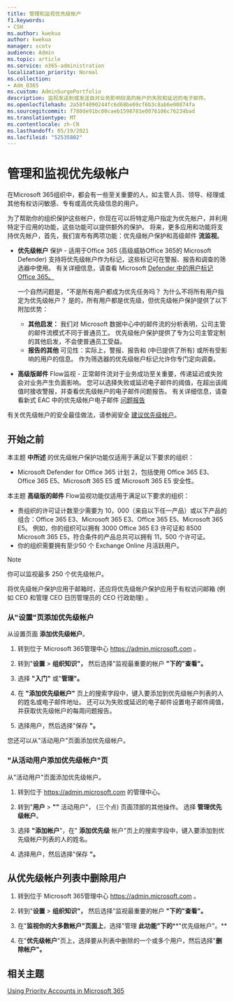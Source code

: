 ```yaml
---
title: 管理和监视优先级帐户
f1.keywords:
- CSH
ms.author: kwekua
author: kwekua
manager: scotv
audience: Admin
ms.topic: article
ms.service: o365-administration
localization_priority: Normal
ms.collection:
- Adm_O365
ms.custom: AdminSurgePortfolio
description: 监视发送到或发送自对业务影响较高的帐户的失败和延迟的电子邮件。
ms.openlocfilehash: 2a58f4090244fc6d68be69cf6b3c8ab6e00874fa
ms.sourcegitcommit: f780de91bc00caeb1598781e0076106c76234bad
ms.translationtype: MT
ms.contentlocale: zh-CN
ms.lasthandoff: 05/19/2021
ms.locfileid: "52535802"
---
```

# <a name="manage-and-monitor-priority-accounts"></a>管理和监视优先级帐户

在Microsoft 365组织中，都会有一些至关重要的人，如主管人员、领导、经理或其他有权访问敏感、专有或高优先级信息的用户。

为了帮助你的组织保护这些帐户，你现在可以将特定用户指定为优先帐户，并利用特定于应用的功能，这些功能可以提供额外的保护。 将来，更多应用和功能将支持优先帐户，首先，我们宣布有两项功能：优先级帐户保护和高级邮件 **流监视**。 

- **优先级帐户** 保护 - 适用于Office 365 (高级威胁Office 365的 Microsoft Defender) 支持将优先级帐户作为标记，这些标记可在警报、报告和调查的筛选器中使用。 有关详细信息，请查看 Microsoft [Defender 中的用户标记Office 365。](../../security/office-365-security/user-tags.md)

  一个自然问题是，"不是所有用户都成为优先任务吗？ 为什么不将所有用户指定为优先级帐户？ 是的，所有用户都是优先级，但优先级帐户保护提供了以下附加优势：

  - **其他启发：** 我们对 Microsoft 数据中心中的邮件流的分析表明，公司主管的邮件流模式不同于普通员工。 优先级帐户保护提供了专为公司主管定制的其他启发，不会使普通员工受益。
  - **报告的其他** 可见性：实际上，警报、报告和 (中已提供了所有) 或所有受影响的用户的信息。 作为筛选器的优先级帐户标记允许你专门定向调查。

- **高级版邮件** Flow监视 - 正常邮件流对于业务成功至关重要，传递延迟或失败会对业务产生负面影响。 您可以选择失败或延迟电子邮件的阈值，在超出该阈值时接收警报，并查看优先级帐户的电子邮件问题报告。 有关详细信息，请查看新式 EAC 中的优先级帐户电子邮件 [问题报告](/exchange/monitoring/mail-flow-reports/mfr-email-issues-for-priority-accounts-report)

有关优先级帐户的安全最佳做法，请参阅安全 [建议优先级帐户](../../security/office-365-security/security-recommendations-for-priority-accounts.md)。

## <a name="before-you-begin"></a>开始之前

本主题 **中所述** 的优先级帐户保护功能仅适用于满足以下要求的组织：

- Microsoft Defender for Office 365 计划 2，包括使用 Office 365 E3、Office 365 E5、Microsoft 365 E5 或 Microsoft 365 E5 安全性。

本主题 **高级版的邮件** Flow监视功能仅适用于满足以下要求的组织：

- 贵组织的许可证计数至少需要为 10，000（来自以下任一产品）或以下产品的组合：Office 365 E3、Microsoft 365 E3、Office 365 E5、Microsoft 365 E5。 例如，你的组织可以拥有 3000 Office 365 E3 许可证和 8500 Microsoft 365 E5，符合条件的产品总共可以拥有 11，500 个许可证。
- 你的组织需要拥有至少50 个 Exchange Online 月活跃用户。

> [!NOTE]
> 你可以监视最多 250 个优先级帐户。

将优先级帐户保护应用于邮箱时，还应将优先级帐户保护应用于有权访问邮箱 (例如 CEO 和管理 CEO 日历管理员的 CEO 行政助理) 。

### <a name="add-priority-accounts-from-the-setup-page"></a>从"设置"页添加优先级帐户

从设置页面 **添加优先级帐户**。

1. 转到位于 Microsoft 365管理中心 <a href="https://go.microsoft.com/fwlink/p/?linkid=2024339" target="_blank">https://admin.microsoft.com</a> 。

2. 转到"**设置**  >  **组织知识"，** 然后选择"监视最重要的帐户 **"下的"查看"。**

3. 选择 **"入门"** 或"**管理"。**

4. 在 **"添加优先级帐户"** 页上的搜索字段中，键入要添加到优先级帐户列表的人的姓名或电子邮件地址。 还可以为失败或延迟的电子邮件设置电子邮件阈值，并获取优先级帐户的每周问题报告。

5. 选择用户，然后选择"保存 **"。**

您还可以从"活动用户"页面添加优先级帐户。

### <a name="add-priority-accounts-from-active-users-page"></a>"从活动用户添加优先级帐户"页

从"活动用户"页面添加优先级帐户。

1. 转到位于 <a href="https://go.microsoft.com/fwlink/p/?linkid=2024339" target="_blank">https://admin.microsoft.com</a> 的管理中心。

2. 转到"**用户**  >  **""** 活动用户"， (三个点) 页面顶部的其他操作。 选择 **管理优先级帐户**。

3. 选择 **"添加帐户**"，在" **添加优先级** 帐户"页上的搜索字段中，键入要添加到优先级帐户列表的人的姓名。

4. 选择用户，然后选择"保存 **"。**

## <a name="remove-a-user-from-the-priority-accounts-list"></a>从优先级帐户列表中删除用户

1. 转到位于 Microsoft 365管理中心 <a href="https://go.microsoft.com/fwlink/p/?linkid=2024339" target="_blank">https://admin.microsoft.com</a> 。

2. 转到"**设置**  >  **组织知识"，** 然后选择"监视最重要的帐户 **"下的"查看"。**

3. 在"**监视你的大多数帐户"页面上**，选择"管理 **此功能"下的****"优先级帐户"。**

4. 在"**优先级帐户**"页上，选择要从列表中删除的一个或多个用户，然后选择"**删除帐户"。**

## <a name="related-topics"></a>相关主题

[Using Priority Accounts in Microsoft 365](https://techcommunity.microsoft.com/t5/microsoft-365-blog/using-priority-accounts-in-microsoft-365/ba-p/1873314)
